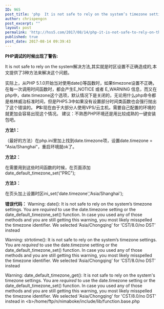 ```yaml
---
ID: 965
post_title: 'php  It is not safe to rely on the system’s timezone settings. 问题解决'
author: chrispengcn
post_excerpt: ""
layout: post
permalink: 'http://hss5.com/2017/08/14/php-it-is-not-safe-to-rely-on-the-systems-timezone-settings-%e9%97%ae%e9%a2%98%e8%a7%a3%e5%86%b3/'
published: true
post_date: 2017-08-14 09:39:43
---
```

<strong>PHP调试的时候出现了警告:</strong>

It is not safe to rely on the system解决方法,其实就是时区设置不正确造成的,本文提供了3种方法来解决这个问题。

实际上，从PHP 5.1.0开始当对使用date()等函数时，如果timezone设置不正确，在每一次调用时间函数时，都会产生E_NOTICE 或者 E_WARNING 信息，而又在php中，date.timezone这个选项，默认情况下是关闭的，无论用什么php命令都是格林威治标准时间，但是PHP5.3中如果没有设置部分时间类函数也会强行抛出了这个错误的。
<strong>PS:</strong>现在由于大部分人使用VPS/云主机，需要自己配置的环境的就更加会容易出现这个情况。
建议：不熟悉PHP环境还是用比较成熟的一键安装包吧。

<strong>方法1：</strong>

（最好的方法）在php.ini里加上找到date.timezone项，设置date.timezone = "Asia/Shanghai"，重启环境就ok了。

<strong>方法2：</strong>

在需要用到这些时间函数的时候，在页面添加date_default_timezone_set("PRC");

<strong>方法3：</strong>

在页头加上设置时区ini_set('date.timezone','Asia/Shanghai');

<strong>错误代码：</strong>
Warning: date(): It is not safe to rely on the system’s timezone settings. You are *required* to use the date.timezone setting or the date_default_timezone_set() function. In case you used any of those methods and you are still getting this warning, you most likely misspelled the timezone identifier. We selected ‘Asia/Chongqing’ for ‘CST/8.0/no DST’ instead

Warning: strtotime(): It is not safe to rely on the system’s timezone settings. You are *required* to use the date.timezone setting or the date_default_timezone_set() function. In case you used any of those methods and you are still getting this warning, you most likely misspelled the timezone identifier. We selected ‘Asia/Chongqing’ for ‘CST/8.0/no DST’ instead

Warning: date_default_timezone_get(): It is not safe to rely on the system's timezone settings. You are *required* to use the date.timezone setting or the date_default_timezone_set() function. In case you used any of those methods and you are still getting this warning, you most likely misspelled the timezone identifier. We selected 'Asia/Chongqing' for 'CST/8.0/no DST' instead in &lt;b&gt;/home/ftp/n/nimaboke/include/lib/function.base.php